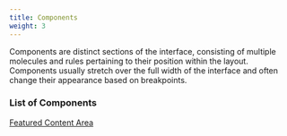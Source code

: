 ```yaml
---
title: Components
weight: 3
---
```


Components are distinct sections of the interface, consisting of multiple molecules and rules pertaining to their position within the layout. Components usually stretch over the full width of the interface and often change their appearance based on breakpoints.

### List of Components

[Featured Content Area](/design-system/components/featured-content-area)